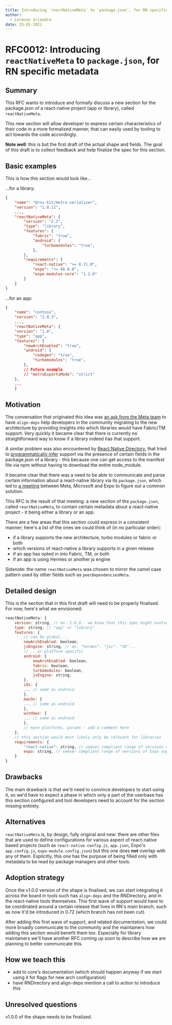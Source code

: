 ```yaml
---
title: Introducing `reactNativeMeta` to `package.json`, for RN specific metadata
author:
  - Lorenzo Sciandra
date: 25-01-2021
---
```


# RFC0012: Introducing `reactNativeMeta` to `package.json`, for RN specific metadata

## Summary

This RFC wants to introduce and formally discuss a new section for the package.json of a react-native project (app or library), called `reactNativeMeta`.

This new section will allow developer to express certain characteristics of their code in a more formalized manner, that can easily used by tooling to act towards the code accordingly.

**Note well**: this is but the first draft of the actual shape and fields. The goal of this draft is to collect feedback and help finalize the spec for this section.

## Basic examples

This is how this section would look like...

...for a library:

```json
{
    "name": "@rnx-kit/metro-serializer",
    "version": "1.0.11",
    ...,
    "reactNativeMeta": {
        "version": "2.3",
        "type": "library",
        "features": {
            "fabric": "true",
            "android": {
                "turbomodules": "true",
            },
        },
        "requirements": {
            "react-native": ">= 0.71.0",
            "expo": ">= 46.0.0",
            "expo-modules-core": "1.2.0"
        }
    }
}
```

...for an app:

```json
{
    "name": "contoso",
    "version": "2.0.3",
    ...,
    "reactNativeMeta": {
    "version": "1.0",
    "type": "app",
    "features": {
        "newArchEnabled": "true",
        "android": {
            "codegen": "true",
            "turbomodules": "true",
        },
        // Future example
        // "metroExportsMode": "strict"
    },
    ...
    }
```

## Motivation

The conversation that originated this idea was [an ask from the Meta team](https://github.com/microsoft/rnx-kit/issues/1863) to have `align-deps` help developers in the community migrating to the new architecture by providing insights into which libraries would have Fabric/TM support. Very quickly it became clear that there is currently no straightforward way to know if a library indeed has that support.

A similar problem was also encountered by [React Native Directory](https://reactnative.directory/), that tried to [programmatically infer](https://github.com/react-native-community/directory/pull/870) support via the presence of certain fields in the package.json of a library - this because one can get access to the manifest file via npm without having to download the entire node_module.

It became clear that there was a need to be able to communicate and parse certain information about a react-native library via its `package.json`, which led to [a meeting](https://github.com/microsoft/rnx-kit/discussions/2125) between Meta, Microsoft and Expo to figure out a common solution.

This RFC is the result of that meeting: a new section of the `package.json`, called `reactNativeMeta`, to contain certain metadata about a react-native project - it being either a library or an app.

There are a few areas that this section could express in a consistent manner; here's a list of the ones we could think of (in no particular order):

- if a library supports the new architecture, turbo modules or fabric or both
- which versions of react-native a library supports in a given release
- if an app has opted in into Fabric, TM, or both
- if an app is using Hermes or another js engine

Sidenote: the name `reactNativeMeta` was chosen to mirror the camel case pattern used by other fields such as `peerDependenciesMeta`.

## Detailed design

This is the section that in this first draft will need to be properly finalised. For now, here's what we envisioned:

```js
reactNativeMeta: {
    version: string, // ex. 1.0.0 - we know that this spec might evolve in the future
    type: string; // "app" or "library"
    features: {
        // can be global...
        newArchEnabled: boolean,
        jsEngine: string, // ex. "hermes", "jsc", "V8"...
        // ...or platform specific
        android: {
            newArchEnabled: boolean,
            fabric: boolean,
            turbomodules: boolean,
            jsEngine: string,
        },
        iOs: {
        ... // same as android
        },
        macOs: {
        ... // same as android
        },
        windows: {
        ... // same as android
        },
        // more platforms, params - add a comment here
    },
    // this section would most likely only be relevant for libraries
    requirements: {
        "react-native": string, // semver compliant range of versions of RN supported
        expo: string, // semver compliant range of versions of Expo supported (if any)
    }
}
```

## Drawbacks

The main drawback is that we'd need to convince developers to start using it, so we'd have to expect a phase in which only a part of the userbase has this section configured and tool developers need to account for the section missing entirely.

## Alternatives

`reactNativeMeta` is, by design, fully original and new: there are other files that are used to define configurations for various aspect of react-native based projects (such as `react-native.config.js`, `app.json`, Expo's `app.config.js`, `expo-module.config.json`) but this one does **not** overlap with any of them. Explicitly, this one has the purpose of being filled only with metadata to be read by package managers and other tools.

## Adoption strategy

Once the v1.0.0 version of the shape is finalised, we can start integrating it across the board in tools such has `align-deps` and the RNDirectory, and in the react-native tools themselves. This first wave of support would have to be coordinated around a certain release that lives in RN's main branch, such as now it'd be introduced in 0.72 (which branch has not been cut).

After adding this first wave of support, and related documentation, we could more broadly communicate to the community and the maintainers how adding this section would benefit them too. Especially for library maintainers we'll have another RFC coming up soon to describe how we are planning to better communicate this.

## How we teach this

- add to core's documentation (which should happen anyway if we start using it for flags for new arch configuration)
- have RNDirectory and align-deps mention a call to action to introduce this

## Unresolved questions

v1.0.0 of the shape needs to be finalized.
